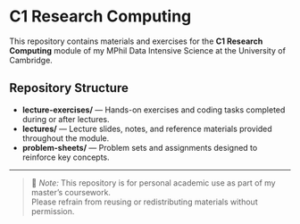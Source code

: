 # C1 Research Computing

This repository contains materials and exercises for the **C1 Research Computing** module of my MPhil Data Intensive Science at the University of Cambridge.

## Repository Structure

- **lecture-exercises/** — Hands-on exercises and coding tasks completed during or after lectures.  
- **lectures/** — Lecture slides, notes, and reference materials provided throughout the module.  
- **problem-sheets/** — Problem sets and assignments designed to reinforce key concepts.

---

> 🧠 *Note:* This repository is for personal academic use as part of my master’s coursework.  
> Please refrain from reusing or redistributing materials without permission.